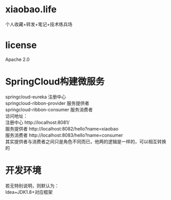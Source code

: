 # xiaobao.life
个人收藏+转发+笔记+技术练兵场
# license
Apache 2.0
# SpringCloud构建微服务
springcloud-eureka 注册中心  
springcloud-ribbon-provider 服务提供者  
springcloud-ribbon-consumer 服务消费者  
访问地址：  
注册中心 http://localhost:8081/  
服务提供者 http://localhost:8082/hello?name=xiaobao  
服务消费者 http://localhost:8083/hello?name=consumer  
其实提供者与消费者之间只是角色不同而已，他两的逻辑是一样的，可以相互转换的  
# 开发环境
若无特别说明，则默认为：  
Idea+JDK1.8+对应框架